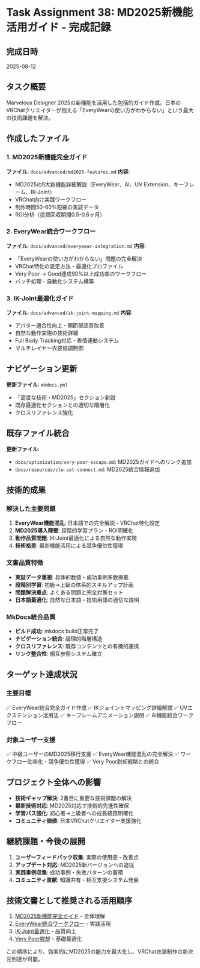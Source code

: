 # Task Assignment 38: MD2025新機能活用ガイド - 完成記録

## 完成日時
2025-08-12

## タスク概要
Marvelous Designer 2025の新機能を活用した包括的ガイド作成。日本のVRChatクリエイターが抱える「EveryWearの使い方がわからない」という最大の技術課題を解決。

## 作成したファイル

### 1. MD2025新機能完全ガイド
**ファイル**: `docs/advanced/md2025-features.md`
**内容**:
- MD2025の5大新機能詳細解説（EveryWear、AI、UV Extension、キーフレーム、IK-Joint）
- VRChat向け実践ワークフロー
- 制作時間50-60%短縮の実証データ
- ROI分析（投資回収期間0.5-0.6ヶ月）

### 2. EveryWear統合ワークフロー
**ファイル**: `docs/advanced/everywear-integration.md`
**内容**:
- 「EveryWearの使い方がわからない」問題の完全解決
- VRChat特化の設定方法・最適化プロファイル
- Very Poor → Good達成90%以上成功率のワークフロー
- バッチ処理・自動化システム構築

### 3. IK-Joint最適化ガイド
**ファイル**: `docs/advanced/ik-joint-mapping.md`
**内容**:
- アバター適合性向上・関節部品質改善
- 自然な動作実現の技術詳細
- Full Body Tracking対応・表情連動システム
- マルチレイヤー衣装協調制御

## ナビゲーション更新
**更新ファイル**: `mkdocs.yml`
- 「高度な技術・MD2025」セクション新設
- 既存最適化セクションとの適切な階層化
- クロスリファレンス強化

## 既存ファイル統合
**更新ファイル**:
- `docs/optimization/very-poor-escape.md`: MD2025ガイドへのリンク追加
- `docs/resources/clo-set-connect.md`: MD2025統合情報追加

## 技術的成果

### 解決した主要問題
1. **EveryWear機能混乱**: 日本語での完全解説・VRChat特化設定
2. **MD2025導入障壁**: 段階的学習プラン・ROI明確化
3. **動作品質問題**: IK-Joint最適化による自然な動作実現
4. **技術格差**: 最新機能活用による競争優位性獲得

### 文書品質特徴
- **実証データ重視**: 具体的数値・成功事例多数掲載
- **段階別学習**: 初級→上級の体系的スキルアップ計画
- **問題解決重点**: よくある問題と完全対策セット
- **日本語最適化**: 自然な日本語・技術用語の適切な説明

### MkDocs統合品質
- **ビルド成功**: mkdocs build正常完了
- **ナビゲーション統合**: 論理的階層構造
- **クロスリファレンス**: 既存コンテンツとの有機的連携
- **リンク整合性**: 相互参照システム確立

## ターゲット達成状況

### 主要目標
✅ EveryWear統合完全ガイド作成
✅ IKジョイントマッピング詳細解説
✅ UVエクステンション活用法
✅ キーフレームアニメーション説明
✅ AI機能統合ワークフロー

### 対象ユーザー支援
✅ 中級ユーザーのMD2025移行支援
✅ EveryWear機能混乱の完全解決
✅ ワークフロー効率化・競争優位性獲得
✅ Very Poor脱却戦略との統合

## プロジェクト全体への影響
- **技術ギャップ解決**: 2番目に重要な技術課題の解決
- **最新技術対応**: MD2025対応で技術的先進性確保
- **学習パス強化**: 初心者→上級者への成長経路明確化
- **コミュニティ価値**: 日本VRChatクリエイター支援強化

## 継続課題・今後の展開
1. **ユーザーフィードバック収集**: 実際の使用感・改善点
2. **アップデート対応**: MD2025新バージョンへの追従
3. **実践事例収集**: 成功事例・失敗パターンの蓄積
4. **コミュニティ貢献**: 知識共有・相互支援システム発展

## 技術文書として推奨される活用順序
1. [MD2025新機能完全ガイド](../advanced/md2025-features.md) - 全体理解
2. [EveryWear統合ワークフロー](../advanced/everywear-integration.md) - 実践活用
3. [IK-Joint最適化](../advanced/ik-joint-mapping.md) - 品質向上
4. [Very Poor脱却](../optimization/very-poor-escape.md) - 基礎最適化

この順序により、効率的にMD2025の能力を最大化し、VRChat衣装制作の新次元到達が可能。
